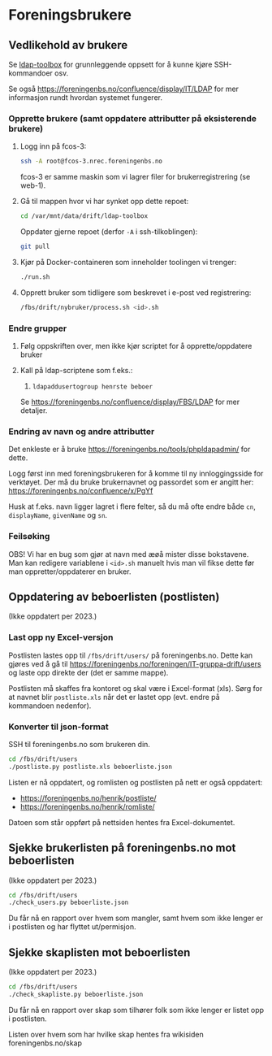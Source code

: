 # Foreningsbrukere

## Vedlikehold av brukere

Se [ldap-toolbox](../ldap-toolbox/README.md) for grunnleggende oppsett
for å kunne kjøre SSH-kommandoer osv.

Se også https://foreningenbs.no/confluence/display/IT/LDAP for
mer informasjon rundt hvordan systemet fungerer.

### Opprette brukere (samt oppdatere attributter på eksisterende brukere)

1. Logg inn på fcos-3:

   ```bash
   ssh -A root@fcos-3.nrec.foreningenbs.no
   ```

   fcos-3 er samme maskin som vi lagrer filer for brukerregistrering (se web-1).

1. Gå til mappen hvor vi har synket opp dette repoet:

   ```bash
   cd /var/mnt/data/drift/ldap-toolbox
   ```

   Oppdater gjerne repoet (derfor `-A` i ssh-tilkoblingen):

   ```bash
   git pull
   ```

1. Kjør på Docker-containeren som inneholder toolingen vi trenger:

   ```bash
   ./run.sh
   ```

1. Opprett bruker som tidligere som beskrevet i e-post ved registrering:

   ```bash
   /fbs/drift/nybruker/process.sh <id>.sh
   ```

### Endre grupper

1. Følg oppskriften over, men ikke kjør scriptet for å opprette/oppdatere bruker

1. Kall på ldap-scriptene som f.eks.:

   1. `ldapaddusertogroup henrste beboer`

   Se https://foreningenbs.no/confluence/display/FBS/LDAP for mer detaljer.

### Endring av navn og andre attributter

Det enkleste er å bruke https://foreningenbs.no/tools/phpldapadmin/ for dette.

Logg først inn med foreningsbrukeren for å komme til
ny innloggingsside for verktøyet. Der må du bruke brukernavnet
og passordet som er angitt her:
https://foreningenbs.no/confluence/x/PgYf

Husk at f.eks. navn ligger lagret i flere felter, så du må ofte endre både `cn`, `displayName`, `givenName` og `sn`.

### Feilsøking

OBS! Vi har en bug som gjør at navn med æøå mister disse bokstavene. Man kan
redigere variablene i `<id>.sh` manuelt hvis man vil fikse dette før man
oppretter/oppdaterer en bruker.

## Oppdatering av beboerlisten (postlisten)

(Ikke oppdatert per 2023.)

### Last opp ny Excel-versjon

Postlisten lastes opp til `/fbs/drift/users/` på foreningenbs.no. Dette kan
gjøres ved å gå til https://foreningenbs.no/foreningen/IT-gruppa-drift/users
og laste opp direkte der (det er samme mappe).

Postlisten må skaffes fra kontoret og skal være i Excel-format (xls).
Sørg for at navnet blir `postliste.xls` når det er lastet opp (evt. endre på
kommandoen nedenfor).

### Konverter til json-format

SSH til foreningenbs.no som brukeren din.

```bash
cd /fbs/drift/users
./postliste.py postliste.xls beboerliste.json
```

Listen er nå oppdatert, og romlisten og postlisten på nett er også oppdatert:

* https://foreningenbs.no/henrik/postliste/
* https://foreningenbs.no/henrik/romliste/

Datoen som står oppført på nettsiden hentes fra Excel-dokumentet.

## Sjekke brukerlisten på foreningenbs.no mot beboerlisten

(Ikke oppdatert per 2023.)

```bash
cd /fbs/drift/users
./check_users.py beboerliste.json
```

Du får nå en rapport over hvem som mangler, samt hvem som ikke lenger er i
postlisten og har flyttet ut/permisjon.

## Sjekke skaplisten mot beboerlisten

(Ikke oppdatert per 2023.)

```bash
cd /fbs/drift/users
./check_skapliste.py beboerliste.json
```

Du får nå en rapport over skap som tilhører folk som ikke lenger er listet
opp i postlisten.

Listen over hvem som har hvilke skap hentes fra wikisiden foreningenbs.no/skap
